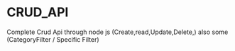 # CRUD_API
Complete Crud Api through node js (Create,read,Update,Delete,) also some (CategoryFilter / Specific Filter)
